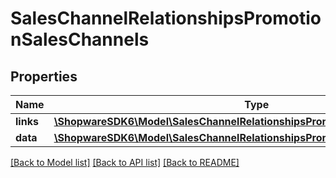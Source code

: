 # SalesChannelRelationshipsPromotionSalesChannels

## Properties
Name | Type | Description | Notes
------------ | ------------- | ------------- | -------------
**links** | [**\ShopwareSDK6\Model\SalesChannelRelationshipsPromotionSalesChannelsLinks**](SalesChannelRelationshipsPromotionSalesChannelsLinks.md) |  | [optional] 
**data** | [**\ShopwareSDK6\Model\SalesChannelRelationshipsPromotionSalesChannelsData[]**](SalesChannelRelationshipsPromotionSalesChannelsData.md) |  | [optional] 

[[Back to Model list]](../../README.md#documentation-for-models) [[Back to API list]](../../README.md#documentation-for-api-endpoints) [[Back to README]](../../README.md)

